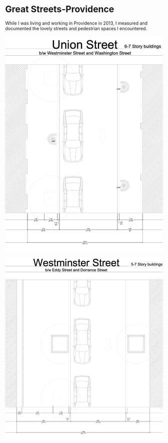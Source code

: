 # Great Streets-Providence
While I was living and working in Providence in 2013, I measured and documented the lovely streets and pedestrian spaces I encountered.


![Image1.png](imgs/union_bw.png)

![Image2.png](imgs/westminster_bw.png)
